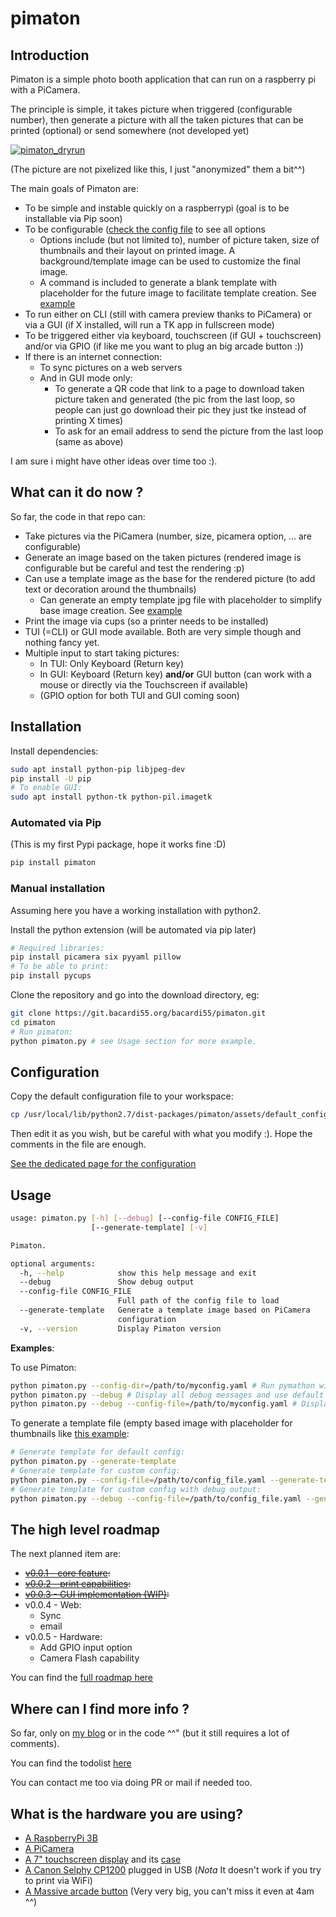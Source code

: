 # pimaton

## Introduction

Pimaton is a simple photo booth application that can run on a raspberry pi with a PiCamera.

The principle is simple, it takes picture when triggered (configurable number), then generate a picture with all the taken pictures that can be printed (optional) or send somewhere (not developed yet)

[![pimaton_dryrun](https://git.bacardi55.org/bacardi55/pimaton/raw/master/docs/assets/pimaton_dryrun_thumbnail.jpg)](/docs/assets/pimaton_dryrun.jpg)

(The picture are not pixelized like this, I just "anonymized" them a bit^^)

The main goals of Pimaton are:
- To be simple and instable quickly on a raspberrypi (goal is to be installable via Pip soon)
- To be configurable ([check the config file](assets/default_config.yaml) to see all options
  - Options include (but not limited to), number of picture taken, size of thumbnails and their layout on printed image. A background/template image can be used to customize the final image.
  - A command is included to generate a blank template with placeholder for the future image to facilitate template creation. See [example](docs/assets/pimaton_template.jpg)
- To run either on CLI (still with camera preview thanks to PiCamera) or via a GUI (if X installed, will run a TK app in fullscreen mode)
- To be triggered either via keyboard, touchscreen (if GUI + touchscreen) and/or via GPIO (if like me you want to plug an big arcade button :))
- If there is an internet connection:
  - To sync pictures on a web servers
  - And in GUI mode only:
      - To generate a QR code that link to a page to download taken picture taken and generated (the pic from the last loop, so people can just go download their pic they just tke instead of printing X times)
      - To ask for an email address to send the picture from the last loop (same as above)

I am sure i might have other ideas over time too :).


## What can it do now ?

So far, the code in that repo can:
- Take pictures via the PiCamera (number, size, picamera option, … are configurable)
- Generate an image based on the taken pictures (rendered image is configurable but be careful and test the rendering :p)
- Can use a template image as the base for the rendered picture (to add text or decoration around the thumbnails)
  - Can generate an empty template jpg file with placeholder to simplify base image creation. See [example](docs/assets/pimaton_template.jpg)
- Print the image via cups (so a printer needs to be installed)
- TUI (=CLI) or GUI mode available. Both are very simple though and nothing fancy yet.
- Multiple input to start taking pictures:
    - In TUI: Only Keyboard (Return key)
    - In GUI: Keyboard (Return key) **and/or** GUI button (can work with a mouse or directly via the Touchscreen if available)
    - (GPIO option for both TUI and GUI coming soon)

## Installation

Install dependencies:

```bash
sudo apt install python-pip libjpeg-dev
pip install -U pip
# To enable GUI:
sudo apt install python-tk python-pil.imagetk
```

### Automated via Pip

(This is my first Pypi package, hope it works fine :D)

```bash
pip install pimaton
```

### Manual installation

Assuming here you have a working installation with python2.

Install the python extension (will be automated via pip later)

```bash
# Required libraries:
pip install picamera six pyyaml pillow
# To be able to print:
pip install pycups
```

Clone the repository and go into the download directory, eg:

``` bash
git clone https://git.bacardi55.org/bacardi55/pimaton.git
cd pimaton
# Run pimaton:
python pimaton.py # see Usage section for more example.
```

## Configuration

Copy the default configuration file to your workspace:

```bash
cp /usr/local/lib/python2.7/dist-packages/pimaton/assets/default_config.yaml /path/to/myconfig.yaml
```

Then edit it as you wish, but be careful with what you modify :). Hope the comments in the file are enough.

[See the dedicated page for the configuration](docs/configuration.md)

## Usage

```bash
usage: pimaton.py [-h] [--debug] [--config-file CONFIG_FILE]
                  [--generate-template] [-v]

Pimaton.

optional arguments:
  -h, --help            show this help message and exit
  --debug               Show debug output
  --config-file CONFIG_FILE
                        Full path of the config file to load
  --generate-template   Generate a template image based on PiCamera
                        configuration
  -v, --version         Display Pimaton version
```

**Examples**:

To use Pimaton:

```bash
python pimaton.py --config-dir=/path/to/myconfig.yaml # Run pymathon with given config file - should be the "production mode" command.
python pimaton.py --debug # Display all debug messages and use default config file.
python pimaton.py --debug --config-file=/path/to/myconfig.yaml # Display all debug messages and use custom config file.
```

To generate a template file (empty based image with placeholder for thumbnails like [this example](docs/assets/pimaton_template.jpg):

```bash
# Generate template for default config:
python pimaton.py --generate-template
# Generate template for custom config:
python pimaton.py --config-file=/path/to/config_file.yaml --generate-template
# Generate template for custom config with debug output:
python pimaton.py --debug --config-file=/path/to/config_file.yaml --generate-template
```


## The high level roadmap

The next planned item are:

- ~~[v0.0.1 - core feature](docs/roadmap.md):~~
- ~~[v0.0.2 - print capabilities](docs/roadmap.md):~~
- ~~[v0.0.3 - GUI implementation (WIP)](docs/roadmap.md):~~
- v0.0.4 - Web:
  - Sync
  - email
- v0.0.5 - Hardware:
  - Add GPIO input option
  - Camera Flash capability

You can find the [full roadmap here](docs/roadmap.md)


## Where can I find more info ?

So far, only on [my blog](https://bacardi55.org/tags.html#pimaton) or in the code ^^" (but it still requires a lot of comments).

You can find the todolist [here](docs/todo.md)

You can contact me too via doing PR or mail if needed too.

## What is the hardware you are using?

- [A RaspberryPi 3B](https://thepihut.com/collections/raspberry-pi/products/raspberry-pi-3-model-b)
- [A PiCamera](https://thepihut.com/collections/raspberry-pi-camera/products/raspberry-pi-camera-module?variant=758603005)
- [A 7" touchscreen display](https://thepihut.com/collections/raspberry-pi-screens/products/official-raspberry-pi-7-touchscreen-display?variant=4916536388) and its [case](https://thepihut.com/collections/raspberry-pi-screens/products/official-raspberry-pi-7-touchscreen-display?variant=4916536388)
- [A Canon Selphy CP1200](https://www.canon.fr/for_home/product_finder/printers/direct_photo/selphy_cp1200/) plugged in USB (*Nota* It doesn't work if you try to print via WiFi)
- [A Massive arcade button](https://www.adafruit.com/product/1185) (Very very big, you can't miss it even at 4am ^^)

